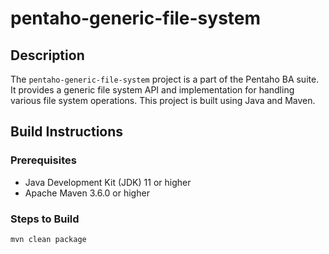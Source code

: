 # pentaho-generic-file-system

## Description

The `pentaho-generic-file-system` project is a part of the Pentaho BA suite. It provides a generic file system API and
implementation for handling various file system operations. This project is built using Java and Maven.

## Build Instructions

### Prerequisites

- Java Development Kit (JDK) 11 or higher
- Apache Maven 3.6.0 or higher

### Steps to Build

   ```sh
   mvn clean package
   ```
